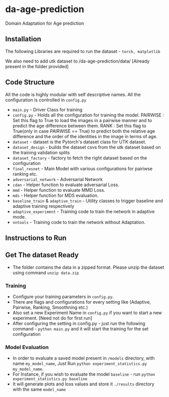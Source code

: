 # da-age-prediction
Domain Adaptation for Age prediction

## Installation

The following Libraries are required to run the dataset - `torch, matplotlib`

We also need to add utk dataset to /da-age-prediction/data/  [Already present in the folder provided]

## Code Structure

All the code is highly modular with self descriptive names. All the configuration is controlled in `config.py`

* `main.py` - Driver Class for training
* `config.py` - Holds all the configuration for training the model.
                PAIRWISE : Set this flag to True to load the images in a pairwise manner and to predict the age difference    between them.
                RANK : Set this flag to True(only in case PAIRWISE == True) to predict both the relative age difference and the order of the identities in the image in terms of age.
* `dataset` - dataset is the Pytorch's dataset class for UTK dataset. 
* `dataset_design` - builds the dataset csvs from the utk dataset based on the training validation splits
* `dataset_factory` - factory to fetch the right dataset based on the configuration
* `final_resnet` - Main Model with various configurations for pairiwse ranking etc. 
* `adversarial_network` - Adversarial Network
* `cdan` - Helper function to evaluate adversarial Loss.
* `mmd` - Helper function to evaluate MMD Loss.
* `mds` - Helper function for MDS evaluation.
* `baseline_train` & `adaptive_train` - Utility classes to trigger baseline and adaptive training respectively
* `adaptive_experiment` - Training code to train the network in adaptive mode.
* `nntools` - Training code to train the network without Adaptation.

## Instructions to Run

## Get The dataset Ready

* The folder contains the data in a zipped format. Please unzip the dataset using command `unzip data.zip`

### Training

* Configure your training parameters in `config.py`. 
* There are flags and configurations for every setting like (Adaptive, Pairwise, Ranking, Smoothning etc.)
* Also set a new Experiment Name in `config.py` if you want to start a new experiment. [Need not do for first run]
* After configuring the setting in config.py - just run the following command - `python main.py` and it will start the training for the set configuration

### Model Evaluation

* In order to evaluate a saved model present in `/models` directory, with name `my_model_name`, Just Run `python experiment_statistics.py my_model_name`.
* For Instance, if you wish to evaluate the model `baseline` - run `python experiment_statistics.py baseline`
* It will generate plots and loss values and store it `./results` directory with the same `model_name`

